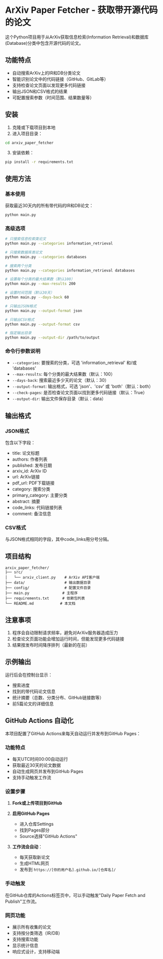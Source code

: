 # ArXiv Paper Fetcher - 获取带开源代码的论文

这个Python项目用于从ArXiv获取信息检索(Information Retrieval)和数据库(Database)分类中包含开源代码的论文。

## 功能特点

- 自动搜索ArXiv上的IR和DB分类论文
- 智能识别论文中的代码链接（GitHub、GitLab等）
- 支持检查论文页面以发现更多代码链接
- 输出JSON和CSV格式的结果
- 可配置搜索参数（时间范围、结果数量等）

## 安装

1. 克隆或下载项目到本地
2. 进入项目目录：
```bash
cd arxiv_paper_fetcher
```

3. 安装依赖：
```bash
pip install -r requirements.txt
```

## 使用方法

### 基本使用

获取最近30天内的所有带代码的IR和DB论文：
```bash
python main.py
```

### 高级选项

```bash
# 只搜索信息检索类论文
python main.py --categories information_retrieval

# 只搜索数据库类论文
python main.py --categories databases

# 搜索两个分类
python main.py --categories information_retrieval databases

# 设置每个分类的最大结果数（默认100）
python main.py --max-results 200

# 设置时间范围（默认30天）
python main.py --days-back 60

# 只输出JSON格式
python main.py --output-format json

# 只输出CSV格式
python main.py --output-format csv

# 指定输出目录
python main.py --output-dir /path/to/output
```

### 命令行参数说明

- `--categories`: 要搜索的分类，可选 'information_retrieval' 和/或 'databases'
- `--max-results`: 每个分类的最大结果数（默认：100）
- `--days-back`: 搜索最近多少天的论文（默认：30）
- `--output-format`: 输出格式，可选 'json'、'csv' 或 'both'（默认：both）
- `--check-pages`: 是否检查论文页面以找到更多代码链接（默认：True）
- `--output-dir`: 输出文件保存目录（默认：data）

## 输出格式

### JSON格式
包含以下字段：
- title: 论文标题
- authors: 作者列表
- published: 发布日期
- arxiv_id: ArXiv ID
- url: ArXiv链接
- pdf_url: PDF下载链接
- category: 搜索分类
- primary_category: 主要分类
- abstract: 摘要
- code_links: 代码链接列表
- comment: 备注信息

### CSV格式
与JSON格式相同的字段，其中code_links用分号分隔。

## 项目结构

```
arxiv_paper_fetcher/
├── src/
│   └── arxiv_client.py    # ArXiv API客户端
├── data/                  # 输出数据目录
├── config/                # 配置文件目录
├── main.py               # 主程序
├── requirements.txt      # 依赖包列表
└── README.md            # 本文档
```

## 注意事项

1. 程序会自动限制请求频率，避免对ArXiv服务器造成压力
2. 检查论文页面功能会增加运行时间，但能发现更多代码链接
3. 结果按发布时间降序排列（最新的在前）

## 示例输出

运行后会在控制台显示：
- 搜索进度
- 找到的带代码论文信息
- 统计摘要（总数、分类分布、GitHub链接数等）
- 前5篇论文的详细信息

## GitHub Actions 自动化

本项目配置了GitHub Actions来每天自动运行并发布到GitHub Pages：

### 功能特点
- 每天UTC时间00:00自动运行
- 获取最近30天的论文数据
- 自动生成网页并发布到GitHub Pages
- 支持手动触发工作流

### 设置步骤

1. **Fork或上传项目到GitHub**

2. **启用GitHub Pages**
   - 进入仓库Settings
   - 找到Pages部分
   - Source选择"GitHub Actions"

3. **工作流会自动**：
   - 每天获取新论文
   - 生成HTML网页
   - 发布到 `https://[你的用户名].github.io/[仓库名]/`

### 手动触发
在GitHub仓库的Actions标签页中，可以手动触发"Daily Paper Fetch and Publish"工作流。

### 网页功能
- 展示所有收集的论文
- 支持按分类筛选（IR/DB）
- 支持搜索功能
- 显示统计信息
- 响应式设计，支持移动端